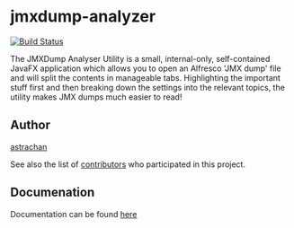 # jmxdump-analyzer

[![Build Status](https://travis-ci.org/sirReeall/jmxdump-analyzer.svg?branch=master)](https://travis-ci.org/sirReeall/jmxdump-analyzer)

The JMXDump Analyser Utility is a small, internal-only, self-contained JavaFX application which allows you to open an Alfresco 'JMX dump' file and will split the contents in manageable tabs. Highlighting the important stuff first and then breaking down the settings into the relevant topics, the utility makes JMX dumps much easier to read!

## Author 
[astrachan](https://github.com/astrachan)

See also the list of [contributors](https://github.com/your/project/contributors) who participated in this project.


## Documenation

Documentation can be found [here](docs/index.html)
